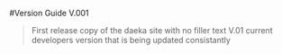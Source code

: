 #Version Guide
V.001
>First release copy of the daeka site with no filler text
V.01
>current developers version that is being updated consistantly
